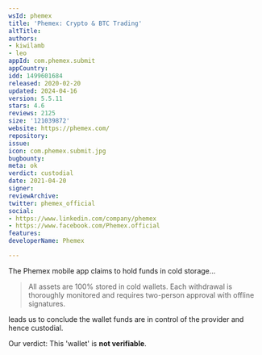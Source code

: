 ```yaml
---
wsId: phemex
title: 'Phemex: Crypto & BTC Trading'
altTitle: 
authors:
- kiwilamb
- leo
appId: com.phemex.submit
appCountry: 
idd: 1499601684
released: 2020-02-20
updated: 2024-04-16
version: 5.5.11
stars: 4.6
reviews: 2125
size: '121039872'
website: https://phemex.com/
repository: 
issue: 
icon: com.phemex.submit.jpg
bugbounty: 
meta: ok
verdict: custodial
date: 2021-04-20
signer: 
reviewArchive: 
twitter: phemex_official
social:
- https://www.linkedin.com/company/phemex
- https://www.facebook.com/Phemex.official
features: 
developerName: Phemex

---
```


The Phemex mobile app claims to hold funds in cold storage...

> All assets are 100% stored in cold wallets. Each withdrawal is thoroughly
  monitored and requires two-person approval with offline signatures.

leads us to conclude the wallet funds are in control of the provider and hence
custodial.

Our verdict: This 'wallet' is **not verifiable**.
